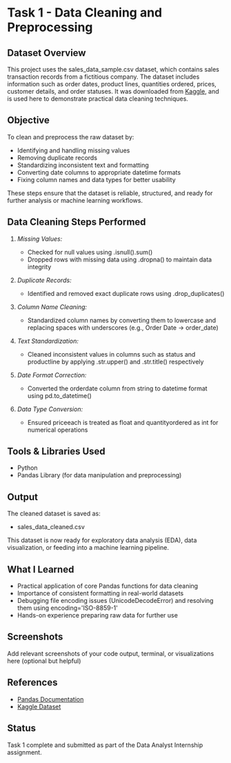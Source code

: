 #  Task 1 - Data Cleaning and Preprocessing

##  Dataset Overview
This project uses the sales_data_sample.csv dataset, which contains sales transaction records from a fictitious company. The dataset includes information such as order dates, product lines, quantities ordered, prices, customer details, and order statuses. It was downloaded from [Kaggle](https://www.kaggle.com/), and is used here to demonstrate practical data cleaning techniques.

## Objective
To clean and preprocess the raw dataset by:
- Identifying and handling missing values
- Removing duplicate records
- Standardizing inconsistent text and formatting
- Converting date columns to appropriate datetime formats
- Fixing column names and data types for better usability

These steps ensure that the dataset is reliable, structured, and ready for further analysis or machine learning workflows.

##  Data Cleaning Steps Performed
1. *Missing Values:*
   - Checked for null values using .isnull().sum()
   - Dropped rows with missing data using .dropna() to maintain data integrity

2. *Duplicate Records:*
   - Identified and removed exact duplicate rows using .drop_duplicates()

3. *Column Name Cleaning:*
   - Standardized column names by converting them to lowercase and replacing spaces with underscores (e.g., Order Date → order_date)

4. *Text Standardization:*
   - Cleaned inconsistent values in columns such as status and productline by applying .str.upper() and .str.title() respectively

5. *Date Format Correction:*
   - Converted the orderdate column from string to datetime format using pd.to_datetime()

6. *Data Type Conversion:*
   - Ensured priceeach is treated as float and quantityordered as int for numerical operations

##  Tools & Libraries Used
- Python
- Pandas Library (for data manipulation and preprocessing)

##  Output
The cleaned dataset is saved as:
- sales_data_cleaned.csv

This dataset is now ready for exploratory data analysis (EDA), data visualization, or feeding into a machine learning pipeline.

##  What I Learned
- Practical application of core Pandas functions for data cleaning
- Importance of consistent formatting in real-world datasets
- Debugging file encoding issues (UnicodeDecodeError) and resolving them using encoding='ISO-8859-1'
- Hands-on experience preparing raw data for further use

## Screenshots
Add relevant screenshots of your code output, terminal, or visualizations here (optional but helpful)

##  References
- [Pandas Documentation](https://pandas.pydata.org/docs/)
- [Kaggle Dataset](https://www.kaggle.com/datasets/)

##  Status
Task 1 complete and submitted as part of the Data Analyst Internship assignment.
